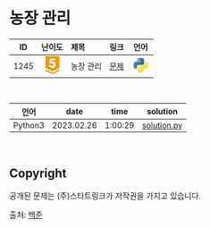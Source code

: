 # 농장 관리

| ID | 난이도 | 제목 | 링크 | 언어 |
| -- | :--: | :-- | --- | :-: |
| 1245 | ![gold5](/assets/boj_tiers/gold5.svg) | 농장 관리 | [문제](https://www.acmicpc.net/problem/1245) | [![python3](/assets/languages_icons/python.svg)](solution.py) |

<br/>

| 언어 | date | time | solution |
| --- | ----- | -------- | ------ |
| Python3 | 2023.02.26 | 1:00:29 | [solution.py](solution.py) |

<br/>

## Copyright

공개된 문제는 (주)스타트링크가 저작권을 가지고 있습니다.

출처: [백준](https://www.acmicpc.net/)
